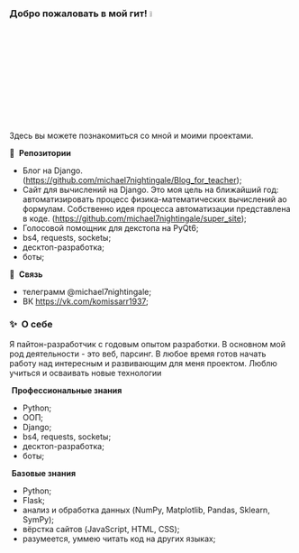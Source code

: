 

### Добро пожаловать в мой гит! <a href="https://www.gautamkrishnar.com/"><img src="https://media.giphy.com/media/hvRJCLFzcasrR4ia7z/giphy.gif" width="5%"></a>

Здесь вы можете познакомиться со мной и моими проектами.


📕 &nbsp;**Репозитории**
 - Блог на Django. (https://github.com/michael7nightingale/Blog_for_teacher);
 - Cайт для вычислений на Django. Это моя цель на ближайший год: автоматизировать процесс физика-математических вычислений ао формулам. Собственно идея процесса автоматизации представлена в коде. (https://github.com/michael7nightingale/super_site);
 - Голосовой помощник для декстопа на PyQt6;
 - bs4, requests, socketы;
 - десктоп-разработка;
 - боты;


🔗 &nbsp;**Связь**
- телеграмм @michael7nightingale;
- ВК https://vk.com/komissarr1937;


### ✨&nbsp; О себе

Я пайтон-разработчик с годовым опытом разработки. В основном мой род деятельности - это веб, парсинг. В любое время готов начать работу над интересным и развивающим для меня проектом. Люблю учиться и осваивать новые технологии

&nbsp;**Профессиональные знания**
 - Python;
 - ООП;
 - Django;
 - bs4, requests, socketы;
 - десктоп-разработка;
 - боты;
 
&nbsp;**Базовые знания**
 - Python;
 - Flask;
 - анализ и обработка данных (NumPy, Matplotlib, Pandas, Sklearn, SymPy);
 - вёрстка сайтов (JavaScript, HTML, CSS);
 - разумеется, уммею читать код на других языках;


